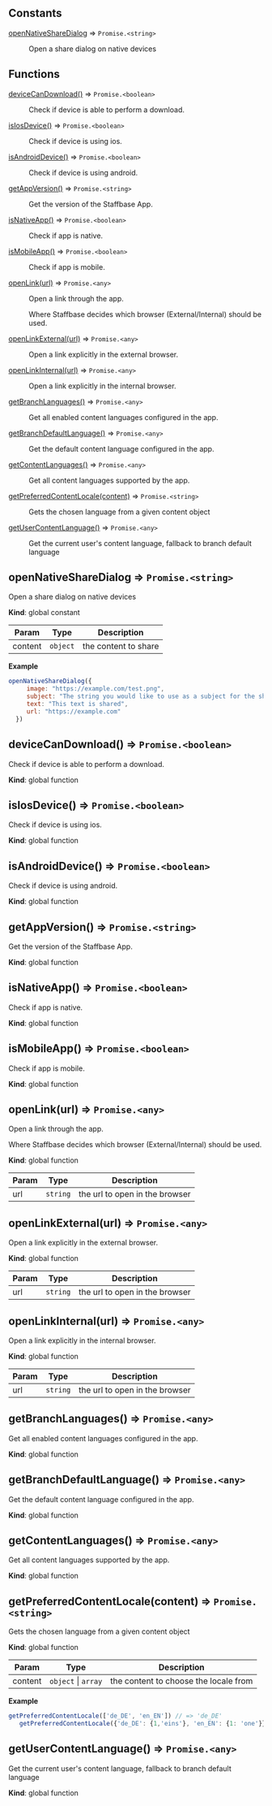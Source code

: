 ## Constants

<dl>
<dt><a href="#openNativeShareDialog">openNativeShareDialog</a> ⇒ <code>Promise.&lt;string&gt;</code></dt>
<dd><p>Open a share dialog on native devices</p>
</dd>
</dl>

## Functions

<dl>
<dt><a href="#deviceCanDownload">deviceCanDownload()</a> ⇒ <code>Promise.&lt;boolean&gt;</code></dt>
<dd><p>Check if device is able to perform a download.</p>
</dd>
<dt><a href="#isIosDevice">isIosDevice()</a> ⇒ <code>Promise.&lt;boolean&gt;</code></dt>
<dd><p>Check if device is using ios.</p>
</dd>
<dt><a href="#isAndroidDevice">isAndroidDevice()</a> ⇒ <code>Promise.&lt;boolean&gt;</code></dt>
<dd><p>Check if device is using android.</p>
</dd>
<dt><a href="#getAppVersion">getAppVersion()</a> ⇒ <code>Promise.&lt;string&gt;</code></dt>
<dd><p>Get the version of the Staffbase App.</p>
</dd>
<dt><a href="#isNativeApp">isNativeApp()</a> ⇒ <code>Promise.&lt;boolean&gt;</code></dt>
<dd><p>Check if app is native.</p>
</dd>
<dt><a href="#isMobileApp">isMobileApp()</a> ⇒ <code>Promise.&lt;boolean&gt;</code></dt>
<dd><p>Check if app is mobile.</p>
</dd>
<dt><a href="#openLink">openLink(url)</a> ⇒ <code>Promise.&lt;any&gt;</code></dt>
<dd><p>Open a link through the app.</p>
<p>Where Staffbase decides which browser (External/Internal)
should be used.</p>
</dd>
<dt><a href="#openLinkExternal">openLinkExternal(url)</a> ⇒ <code>Promise.&lt;any&gt;</code></dt>
<dd><p>Open a link explicitly in the external browser.</p>
</dd>
<dt><a href="#openLinkInternal">openLinkInternal(url)</a> ⇒ <code>Promise.&lt;any&gt;</code></dt>
<dd><p>Open a link explicitly in the internal browser.</p>
</dd>
<dt><a href="#getBranchLanguages">getBranchLanguages()</a> ⇒ <code>Promise.&lt;any&gt;</code></dt>
<dd><p>Get all enabled content languages configured in the app.</p>
</dd>
<dt><a href="#getBranchDefaultLanguage">getBranchDefaultLanguage()</a> ⇒ <code>Promise.&lt;any&gt;</code></dt>
<dd><p>Get the default content language configured in the app.</p>
</dd>
<dt><a href="#getContentLanguages">getContentLanguages()</a> ⇒ <code>Promise.&lt;any&gt;</code></dt>
<dd><p>Get all content languages supported by the app.</p>
</dd>
<dt><a href="#getPreferredContentLocale">getPreferredContentLocale(content)</a> ⇒ <code>Promise.&lt;string&gt;</code></dt>
<dd><p>Gets the chosen language from a given content object</p>
</dd>
<dt><a href="#getUserContentLanguage">getUserContentLanguage()</a> ⇒ <code>Promise.&lt;any&gt;</code></dt>
<dd><p>Get the current user&#39;s content language, fallback to branch default language</p>
</dd>
</dl>

<a name="openNativeShareDialog"></a>

## openNativeShareDialog ⇒ <code>Promise.&lt;string&gt;</code>
Open a share dialog on native devices

**Kind**: global constant  

| Param | Type | Description |
| --- | --- | --- |
| content | <code>object</code> | the content to share |

**Example**  
```js
openNativeShareDialog({
     image: "https://example.com/test.png",
     subject: "The string you would like to use as a subject for the share",
     text: "This text is shared",
     url: "https://example.com"
  })
```
<a name="deviceCanDownload"></a>

## deviceCanDownload() ⇒ <code>Promise.&lt;boolean&gt;</code>
Check if device is able to perform a download.

**Kind**: global function  
<a name="isIosDevice"></a>

## isIosDevice() ⇒ <code>Promise.&lt;boolean&gt;</code>
Check if device is using ios.

**Kind**: global function  
<a name="isAndroidDevice"></a>

## isAndroidDevice() ⇒ <code>Promise.&lt;boolean&gt;</code>
Check if device is using android.

**Kind**: global function  
<a name="getAppVersion"></a>

## getAppVersion() ⇒ <code>Promise.&lt;string&gt;</code>
Get the version of the Staffbase App.

**Kind**: global function  
<a name="isNativeApp"></a>

## isNativeApp() ⇒ <code>Promise.&lt;boolean&gt;</code>
Check if app is native.

**Kind**: global function  
<a name="isMobileApp"></a>

## isMobileApp() ⇒ <code>Promise.&lt;boolean&gt;</code>
Check if app is mobile.

**Kind**: global function  
<a name="openLink"></a>

## openLink(url) ⇒ <code>Promise.&lt;any&gt;</code>
Open a link through the app.

Where Staffbase decides which browser (External/Internal)
should be used.

**Kind**: global function  

| Param | Type | Description |
| --- | --- | --- |
| url | <code>string</code> | the url to open in the browser |

<a name="openLinkExternal"></a>

## openLinkExternal(url) ⇒ <code>Promise.&lt;any&gt;</code>
Open a link explicitly in the external browser.

**Kind**: global function  

| Param | Type | Description |
| --- | --- | --- |
| url | <code>string</code> | the url to open in the browser |

<a name="openLinkInternal"></a>

## openLinkInternal(url) ⇒ <code>Promise.&lt;any&gt;</code>
Open a link explicitly in the internal browser.

**Kind**: global function  

| Param | Type | Description |
| --- | --- | --- |
| url | <code>string</code> | the url to open in the browser |

<a name="getBranchLanguages"></a>

## getBranchLanguages() ⇒ <code>Promise.&lt;any&gt;</code>
Get all enabled content languages configured in the app.

**Kind**: global function  
<a name="getBranchDefaultLanguage"></a>

## getBranchDefaultLanguage() ⇒ <code>Promise.&lt;any&gt;</code>
Get the default content language configured in the app.

**Kind**: global function  
<a name="getContentLanguages"></a>

## getContentLanguages() ⇒ <code>Promise.&lt;any&gt;</code>
Get all content languages supported by the app.

**Kind**: global function  
<a name="getPreferredContentLocale"></a>

## getPreferredContentLocale(content) ⇒ <code>Promise.&lt;string&gt;</code>
Gets the chosen language from a given content object

**Kind**: global function  

| Param | Type | Description |
| --- | --- | --- |
| content | <code>object</code> \| <code>array</code> | the content to choose the locale from |

**Example**  
```js
getPreferredContentLocale(['de_DE', 'en_EN']) // => 'de_DE'
   getPreferredContentLocale({'de_DE': {1,'eins'}, 'en_EN': {1: 'one'}}) // => 'de_DE'
```
<a name="getUserContentLanguage"></a>

## getUserContentLanguage() ⇒ <code>Promise.&lt;any&gt;</code>
Get the current user's content language, fallback to branch default language

**Kind**: global function  
